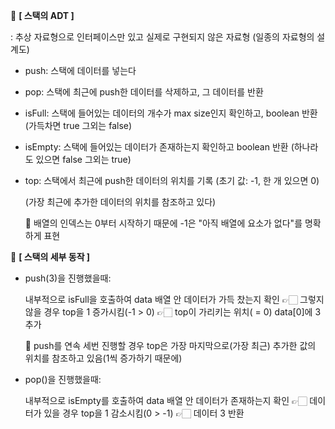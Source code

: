 📌 **[ 스택의 ADT ]**

: 추상 자료형으로 인터페이스만 있고 실제로 구현되지 않은 자료형 (일종의 자료형의 설계도)

- push: 스택에 데이터를 넣는다

- pop: 스택에 최근에 push한 데이터를 삭제하고, 그 데이터를 반환

- isFull: 스택에 들어있는 데이터의 개수가 max size인지 확인하고, boolean 반환 (가득차면 true 그외는 false)

- isEmpty: 스택에 들어있는 데이터가 존재하는지 확인하고 boolean 반환 (하나라도 있으면 false 그외는 true)

- top: 스택에서 최근에 push한 데이터의 위치를 기록 (초기 값: -1, 한 개 있으면 0)

  (가장 최근에 추가한 데이터의 위치를 참조하고 있다)

  💬 배열의 인덱스는 0부터 시작하기 때문에 -1은 "아직 배열에 요소가 없다"를 명확하게 표현

📌 **[ 스택의 세부 동작 ]**

- push(3)을 진행했을때:

  내부적으로 isFull을 호출하여 data 배열 안 데이터가 가득 찼는지 확인 👉🏻 그렇지 않을 경우 top을 1 증가시킴(-1 > 0) 👉🏻 top이 가리키는 위치( = 0) data[0]에 3 추가

  💬 push를 연속 세번 진행할 경우 top은 가장 마지막으로(가장 최근) 추가한 값의 위치를 참조하고 있음(1씩 증가하기 때문에)

- pop()을 진행했을때:

  내부적으로 isEmpty를 호출하여 data 배열 안 데이터가 존재하는지 확인 👉🏻 데이터가 있을 경우 top을 1 감소시킴(0 > -1) 👉🏻 데이터 3 반환
